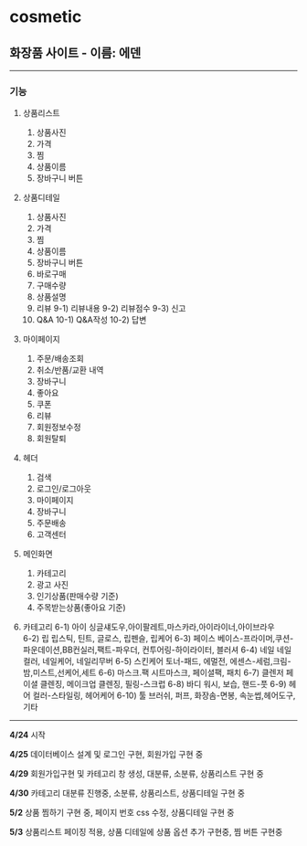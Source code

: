 # cosmetic
## 화장품 사이트 - 이름: 에덴
-----

### 기능


1. 상품리스트
	1) 상품사진
	2) 가격
	3) 찜
	4) 상품이름
	5) 장바구니 버튼



2. 상품디테일
	1) 상품사진
	2) 가격
	3) 찜
	4) 상품이름
	5) 장바구니 버튼
	6) 바로구매
	7) 구매수량
	8) 상품설명
	9) 리뷰
		9-1) 리뷰내용
		9-2) 리뷰점수
		9-3) 신고
	10) Q&A
		10-1) Q&A작성
		10-2) 답변
		


3. 마이페이지
 	1) 주문/배송조회
 	2) 취소/반품/교환 내역
 	3) 장바구니
 	4) 좋아요
 	5) 쿠폰
 	6) 리뷰
	7) 회원정보수정
	8) 회원탈퇴



4. 헤더
	1) 검색
	2) 로그인/로그아웃
	3) 마이페이지
	4) 장바구니
	5) 주문배송
	6) 고객센터



5. 메인화면
	1) 카테고리
	2) 광고 사진
	3) 인기상품(판매수량 기준)
	4) 주목받는상품(좋아요 기준)



6. 카테고리
	6-1) 아이
	싱글섀도우,아이팔레트,마스카라,아이라이너,아이브라우	
	6-2) 립
	립스틱, 틴트, 글로스, 립펜슬, 립케어
	6-3) 페이스
	베이스-프라이머,쿠션-파운데이션,BB컨실러,팩트-파우더, 컨투어링-하이라이터, 블러셔
	6-4) 네일
	네일컬러, 네일케어, 네일리무버
	6-5) 스킨케어
	토너-패드, 에멀전, 에센스-세럼,크림-밤,미스트,선케어,세트
	6-6) 마스크.팩
	시트마스크, 페이셜팩, 패치
	6-7) 클렌저
	페이셜 클렌징, 메이크업 클렌징, 필링-스크럽
	6-8) 바디
	워시, 보습, 핸드-풋
	6-9) 헤어
	컬러-스타일링, 헤어케어
	6-10) 툴
	브러쉬, 퍼프, 화장솜-면봉, 속눈썹,헤어도구,기타	

-----


**4/24** 시작


**4/25** 데이터베이스 설계 및 로그인 구현, 회원가입 구현 중


**4/29** 회원가입구현 및 카테고리 창 생성, 대분류, 소분류, 상품리스트 구현 중


**4/30** 카테고리 대분류 진행중, 소분류, 상품리스트, 상품디테일 구현 중


**5/2** 상품 찜하기 구현 중, 페이지 번호 css 수정, 상품디테일 구현 중

**5/3** 상품리스트 페이징 적용, 상품 디테일에 상품 옵션 추가 구현중, 찜 버튼 구현중  
